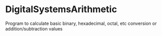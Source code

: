 # DigitalSystemsArithmetic
Program to calculate basic binary, hexadecimal, octal, etc conversion or addition/subtraction values

